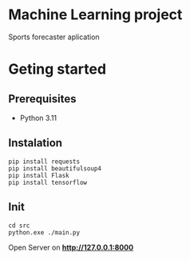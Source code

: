 # Machine Learning project

Sports forecaster aplication

# Geting started

## Prerequisites
- Python 3.11

## Instalation

```
pip install requests
pip install beautifulsoup4
pip install Flask
pip install tensorflow
```

## Init

```
cd src
python.exe ./main.py
```

Open Server on __http://127.0.0.1:8000__